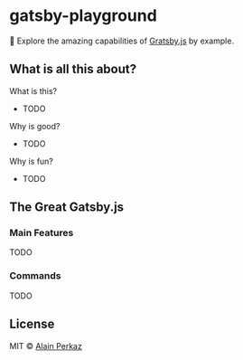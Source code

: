 # gatsby-playground

🤵 Explore the amazing capabilities of [Gratsby.js](https://www.gatsbyjs.org/) by example.

## What is all this about?

What is this?
- TODO

Why is good?
- TODO

Why is fun?
- TODO

## The Great Gatsby.js
 
### Main Features

TODO

### Commands

TODO

## License
MIT © [Alain Perkaz](https://aperkaz.github.io)

